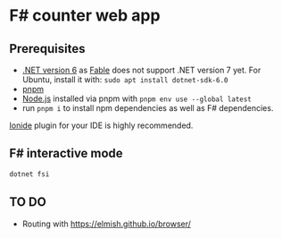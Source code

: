 # F# counter web app

## Prerequisites

- [.NET version 6](https://dotnet.microsoft.com/en-us/download/dotnet/6.0) as [Fable](https://fable.io/) does not support .NET version 7 yet. For Ubuntu, install it with: `sudo apt install dotnet-sdk-6.0`
- [pnpm](https://pnpm.io/)
- [Node.js](https://nodejs.org/) installed via pnpm with `pnpm env use --global latest`
- run `pnpm i` to install npm dependencies as well as F# dependencies.

[Ionide](https://ionide.io/) plugin for your IDE is highly recommended.

## F# interactive mode

```bash
dotnet fsi
```

## TO DO

- Routing with https://elmish.github.io/browser/
